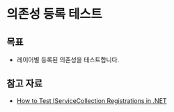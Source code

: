 ﻿# 의존성 등록 테스트

## 목표
- 레이어별 등록된 의존성을 테스트합니다.

## 참고 자료
- [How to Test IServiceCollection Registrations in .NET](https://code-maze.com/dotnet-how-to-test-iservicecollection-registrations/)
